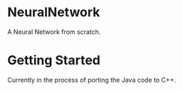 # NeuralNetwork
A Neural Network from scratch.
# Getting Started
Currently in the process of porting the Java code to C++.
